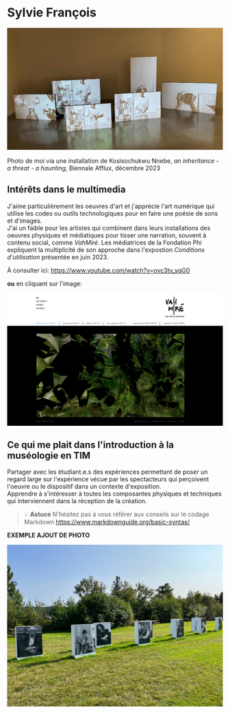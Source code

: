 # Sylvie François

![photo](photo_SF_K_Nnebe_Afflux_20231201.jpg)

Photo de moi via une installation de Kosisochukwu Nnebe, *an inheritance - a threat - a haunting*, Biennale Afflux, décembre 2023


## **Intérêts dans le multimedia**
J'aime particulièrement les oeuvres d'art et j'apprécie l'art numérique qui utilise les codes ou outils technologiques pour en faire une poésie de sons et d'images.  
J'ai un faible pour les artistes qui combinent dans leurs installations des oeuvres physiques et médiatiques pour tisser une narration, souvent à contenu social, comme *VahMiré*.
Les médiatrices de la Fondation Phi expliquent la multiplicité de son approche dans l'expostion *Conditions d'utilisation* présentée en juin 2023.

À consulter ici:
<https://www.youtube.com/watch?v=ovc3ty_vqG0>

**ou**
en cliquant sur l'image:

[![Exemple de capture d'écran](capture_SF_VahMire_defaroucher_consulte21janv2024.png)](https://www.youtube.com/watch?v=ovc3ty_vqG0)


## Ce qui me plait dans l'introduction à la muséologie en TIM
Partager avec les étudiant.e.s des expériences permettant de poser un regard large sur l'expérience vécue par les spectacteurs qui perçoivent l'oeuvre ou le dispositif dans un contexte d'exposition.  
Apprendre à s'intéresser à toutes les composantes physiques et techniques qui interviennent dans la réception de la création.


>💡 **Astuce** N'hésitez pas à vous référer aux conseils sur le codage Markdown <https://www.markdownguide.org/basic-syntax/>

**EXEMPLE AJOUT DE PHOTO**

![photo](photo_SF_M_Leache_RencontreGaspesie2023.jpg)








